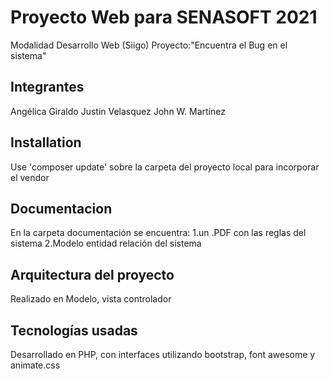 # Proyecto Web para SENASOFT 2021

Modalidad Desarrollo Web (Siigo)
Proyecto:"Encuentra el Bug en el sistema"

## Integrantes
Angélica Giraldo
Justin Velasquez
John W. Martínez

## Installation 
Use 'composer update' sobre la carpeta del proyecto local para incorporar el vendor

## Documentacion
En la carpeta documentación se encuentra:
 1.un .PDF con las reglas del sistema
 2.Modelo entidad relación del sistema

## Arquitectura del proyecto
Realizado en Modelo, vista controlador

## Tecnologías usadas
Desarrollado en PHP, con interfaces utilizando bootstrap, font awesome y animate.css

